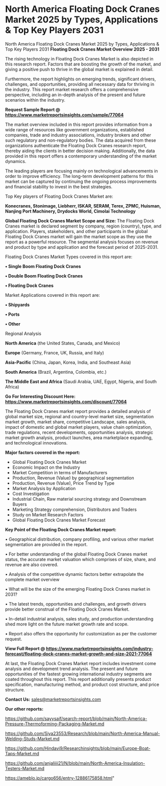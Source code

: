 # North America Floating Dock Cranes Market 2025 by Types, Applications & Top Key Players 2031
North America Floating Dock Cranes Market 2025 by Types, Applications & Top Key Players 2031
<Strong> Floating Dock Cranes Market Overview 2025 - 2031</strong>

The rising technology in Floating Dock Cranes Market is also depicted in this research report. Factors that are boosting the growth of the market, and giving a positive push to thrive in the global market is explained in detail.

Furthermore, the report highlights on emerging trends, significant drivers, challenges, and opportunities, providing all necessary data for thriving in the industry. This report market research offers a comprehensive perspective, including an in-depth analysis of the present and future scenarios within the industry.

<strong>Request Sample Report @ <a href=https://www.marketreportsinsights.com/sample/77064>https://www.marketreportsinsights.com/sample/77064</a></strong>

The market overview included in this report provides information from a wide range of resources like government organizations, established companies, trade and industry associations, industry brokers and other such regulatory and non-regulatory bodies. The data acquired from these organizations authenticate the Floating Dock Cranes research report, thereby aiding the clients in better decision making. Additionally, the data provided in this report offers a contemporary understanding of the market dynamics.

The leading players are focusing mainly on technological advancements in order to improve efficiency. The long-term development patterns for this market can be captured by continuing the ongoing process improvements and financial stability to invest in the best strategies.

Top Key players of Floating Dock Cranes Market are:

<strong>Konecranes, Stonimage, Liebherr, ISKAR, SERAM, Terex, ZPMC, Huisman, Nanjing Port Machinery, Drydocks World, Cimolai Technology</strong>

<strong><b>Global Floating Dock Cranes Market Scope and Size:</b></strong>
The Floating Dock Cranes market is declared segment by company, region (country), type, and application. Players, stakeholders, and other participants in the global Floating Dock Cranes market will gain the market scope as they use the report as a powerful resource. The segmental analysis focuses on revenue and product by type and application and the forecast period of 2025-2031.

Floating Dock Cranes Market Types covered in this report are:

<strong>• Single Boom Floating Dock Cranes

• Double Boom Floating Dock Cranes

• Floating Dock Cranes</strong>

Market Applications covered in this report are:

<strong>• Shipyards

• Ports

• Other</strong> 

Regional Analysis

<strong>North America</strong> (the United States, Canada, and Mexico)

<strong>Europe</strong> (Germany, France, UK, Russia, and Italy)

<strong>Asia-Pacific</strong> (China, Japan, Korea, India, and Southeast Asia)

<strong>South America</strong> (Brazil, Argentina, Colombia, etc.)

<strong>The Middle East and Africa</strong> (Saudi Arabia, UAE, Egypt, Nigeria, and South Africa)

<strong>Go For Interesting Discount Here: <a href=https://www.marketreportsinsights.com/discount/77064>https://www.marketreportsinsights.com/discount/77064</a></strong>

The Floating Dock Cranes market report provides a detailed analysis of global market size, regional and country-level market size, segmentation market growth, market share, competitive Landscape, sales analysis, impact of domestic and global market players, value chain optimization, trade regulations, recent developments, opportunities analysis, strategic market growth analysis, product launches, area marketplace expanding, and technological innovations.

<strong><b>Major factors covered in the report:</b></strong>
<ul>
  <li>Global Floating Dock Cranes Market </li>
  <li>Economic Impact on the Industry</li>
  <li>Market Competition in terms of Manufacturers</li>
  <li>Production, Revenue (Value) by geographical segmentation</li>
  <li>Production, Revenue (Value), Price Trend by Type</li>
  <li>Market Analysis by Application</li>
  <li>Cost Investigation</li>
  <li>Industrial Chain, Raw material sourcing strategy and Downstream Buyers</li>
  <li>Marketing Strategy comprehension, Distributors and Traders</li>
  <li>Study on Market Research Factors</li>
  <li>Global Floating Dock Cranes Market Forecast</li>
</ul>

<strong><b>Key Point of the Floating Dock Cranes Market report:</b></strong>

• Geographical distribution, company profiling, and various other market segmentation are provided in the report.

• For better understanding of the global Floating Dock Cranes market status, the accurate market valuation which comprises of size, share, and revenue are also covered.

• Analysis of the competitive dynamic factors better extrapolate the complete market overview

• What will be the size of the emerging Floating Dock Cranes market in 2031?

• The latest trends, opportunities and challenges, and growth drivers provide better construal of the Floating Dock Cranes Market.

• In-detail industrial analysis, sales study, and production understanding shed more light on the future market growth rate and scope.

• Report also offers the opportunity for customization as per the customer request.

<strong><b>View Full Report @ <a href=https://www.marketreportsinsights.com/industry-forecast/floating-dock-cranes-market-growth-and-size-2021-77064>https://www.marketreportsinsights.com/industry-forecast/floating-dock-cranes-market-growth-and-size-2021-77064</a></b></strong>


At last, the Floating Dock Cranes Market report includes investment come analysis and development trend analysis. The present and future opportunities of the fastest growing international industry segments are coated throughout this report. This report additionally presents product specification, manufacturing method, and product cost structure, and price structure.

<strong>Contact Us:</strong>
sales@marketreportsinsights.com

<strong>Our other reports:</strong>

<a href=https://github.com/sayysaif/search-report/blob/main/North-America-Pressure-Thermoforming-Packaging-Market.md>https://github.com/sayysaif/search-report/blob/main/North-America-Pressure-Thermoforming-Packaging-Market.md</a>

<a href=https://github.com/Siya23553/Research/blob/main/North-America-Manual-Welding-Studs-Market.md>https://github.com/Siya23553/Research/blob/main/North-America-Manual-Welding-Studs-Market.md</a>

<a href=https://github.com/Hindavi9/Researchinsights/blob/main/Europe-Boat-Taps-Market.md>https://github.com/Hindavi9/Researchinsights/blob/main/Europe-Boat-Taps-Market.md</a>

<a href=https://github.com/anjaliiii21/N/blob/main/North-America-Insulation-Testers-Market.md>https://github.com/anjaliiii21/N/blob/main/North-America-Insulation-Testers-Market.md</a>

<a href=https://ameblo.jp/cargo656/entry-12886175858.html>https://ameblo.jp/cargo656/entry-12886175858.html</a>"
